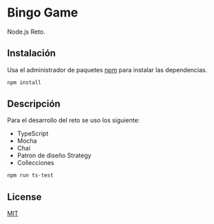 # Bingo Game

Node.js Reto.

## Instalación

Usa el administrador de paquetes [npm](https://www.npmjs.com/package/page) para instalar las dependencias.

```bash
npm install
```

## Descripción

Para el desarrollo del reto se uso los siguiente:

* TypeScript
* Mocha
* Chai
* Patron de diseño Strategy
* Collecciones

```bash
npm run ts-test
```

## License

[MIT](https://choosealicense.com/licenses/mit/)